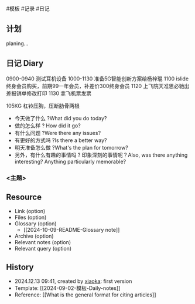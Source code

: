  #模板 #记录 #日记

## 计划

planing...



## 日记 Diary

0900-0940 测试耳机设备
1000-1130 准备5G智能创新方案给杨梓琨
1100 islide终身会员购买，前期99一年会员，补差价300终身会员
1120 上飞院天准思必驰出差报销单修改打印
1130 拿飞机票发票

105KG 杠铃压胸，压断肋骨两根


- 今天做了什么 ?What did you do today?
- 做的怎么样 ? How did it go?
- 有什么问题 ?Were there any issues?
- 有更好的方式吗 ?Is there a better way?
- 明天准备怎么做 ?What's the plan for tomorrow?
- 另外，有什么有趣的事情吗 ? 印象深刻的事情呢？Also, was there anything interesting? Anything particularly memorable?

### <主题>

## Resource

- Link (option)
- Files (option)
- Glossary (option)
    - [[2024-10-09-README-Glossary note]]
- Archive (option)
- Relevant notes (option)
- Relevant query (option)

## History

-  2024.12.13 09:41, created by [xiaoka](https://www.xiaokaup.com/): first version
- Template: [[2024-09-02-模板-Daily-notes]]
- Reference: [[What is the general format for citing articles]]
